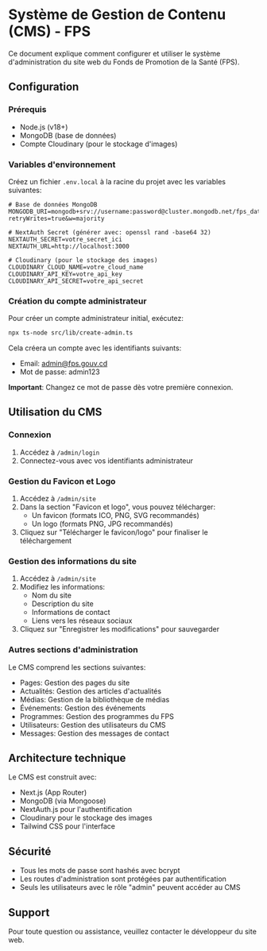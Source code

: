 # Système de Gestion de Contenu (CMS) - FPS

Ce document explique comment configurer et utiliser le système d'administration du site web du Fonds de Promotion de la Santé (FPS).

## Configuration

### Prérequis
- Node.js (v18+)
- MongoDB (base de données)
- Compte Cloudinary (pour le stockage d'images)

### Variables d'environnement
Créez un fichier `.env.local` à la racine du projet avec les variables suivantes:

```
# Base de données MongoDB
MONGODB_URI=mongodb+srv://username:password@cluster.mongodb.net/fps_database?retryWrites=true&w=majority

# NextAuth Secret (générer avec: openssl rand -base64 32)
NEXTAUTH_SECRET=votre_secret_ici
NEXTAUTH_URL=http://localhost:3000

# Cloudinary (pour le stockage des images)
CLOUDINARY_CLOUD_NAME=votre_cloud_name
CLOUDINARY_API_KEY=votre_api_key
CLOUDINARY_API_SECRET=votre_api_secret
```

### Création du compte administrateur
Pour créer un compte administrateur initial, exécutez:

```bash
npx ts-node src/lib/create-admin.ts
```

Cela créera un compte avec les identifiants suivants:
- Email: admin@fps.gouv.cd
- Mot de passe: admin123

**Important**: Changez ce mot de passe dès votre première connexion.

## Utilisation du CMS

### Connexion
1. Accédez à `/admin/login`
2. Connectez-vous avec vos identifiants administrateur

### Gestion du Favicon et Logo
1. Accédez à `/admin/site`
2. Dans la section "Favicon et logo", vous pouvez télécharger:
   - Un favicon (formats ICO, PNG, SVG recommandés)
   - Un logo (formats PNG, JPG recommandés)
3. Cliquez sur "Télécharger le favicon/logo" pour finaliser le téléchargement

### Gestion des informations du site
1. Accédez à `/admin/site`
2. Modifiez les informations:
   - Nom du site
   - Description du site
   - Informations de contact
   - Liens vers les réseaux sociaux
3. Cliquez sur "Enregistrer les modifications" pour sauvegarder

### Autres sections d'administration
Le CMS comprend les sections suivantes:
- Pages: Gestion des pages du site
- Actualités: Gestion des articles d'actualités
- Médias: Gestion de la bibliothèque de médias
- Événements: Gestion des événements
- Programmes: Gestion des programmes du FPS
- Utilisateurs: Gestion des utilisateurs du CMS
- Messages: Gestion des messages de contact

## Architecture technique

Le CMS est construit avec:
- Next.js (App Router)
- MongoDB (via Mongoose)
- NextAuth.js pour l'authentification
- Cloudinary pour le stockage des images
- Tailwind CSS pour l'interface

## Sécurité
- Tous les mots de passe sont hashés avec bcrypt
- Les routes d'administration sont protégées par authentification
- Seuls les utilisateurs avec le rôle "admin" peuvent accéder au CMS

## Support

Pour toute question ou assistance, veuillez contacter le développeur du site web. 